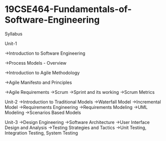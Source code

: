 # 19CSE464-Fundamentals-of-Software-Engineering
Syllabus

Unit-1

->Introduction to Software Engineering

->Process Models - Overview

->Introduction to Agile Methodology

->Agile Manifesto and Principles

->Agile Requirements
->Scrum
->Sprint and its working
->Scrum Metrics

Unit-2
->Introduction to Traditional Models
->Waterfall Model
->Incremental Model
->Requirements Engineering
->Requirements Modeling
->UML Modeling
->Scenarios Based Models

Unit-3
->Design Engineering
->Software Architecture
->User Interface Design and Analysis
->Testing Strategies and Tactics
->Unit Testing, Integration Testing, System Testing
